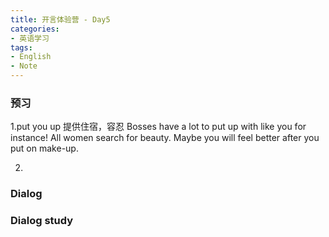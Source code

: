 ```yaml
---
title: 开言体验营 - Day5
categories:
- 英语学习
tags: 
- English
- Note
---
```



### 预习
1.put you up 
提供住宿，容忍
Bosses have a lot to put up with like you for instance!
All women search for beauty. Maybe you will feel better after you put on make-up.

2.

### Dialog

### Dialog study